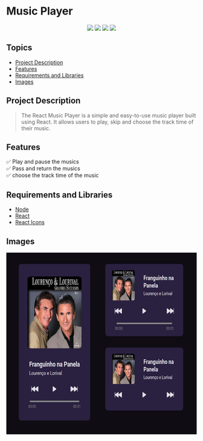 # Music Player

<p align="center">
  <img src="https://img.shields.io/static/v1?label=react native&message=framework&color=blue&style=for-the-badge&logo=react"/>
  <img src="https://img.shields.io/static/v1?label=JavaScript&message=Main Technology&color=blue&style=for-the-badge&logo=javascript"/>
  <img src="https://img.shields.io/static/v1?label=license&message=MIT&color=green&style=for-the-badge"/>
  <img src="https://img.shields.io/static/v1?label=status&message=Done!&color=green&style=for-the-badge"/>
<p>

## Topics

- [Project Description](#project-description)
- [Features](#features)
- [Requirements and Libraries](#requirements-and-libraries)
- [Images](#images)

## Project Description

> The React Music Player is a simple and easy-to-use music player built using React.
> It allows users to play, skip and choose the track time of their music.

## Features

:white_check_mark: Play and pause the musics  
:white_check_mark: Pass and return the musics  
:white_check_mark: choose the track time of the music

## Requirements and Libraries

- [Node](https://nodejs.org/en/)
- [React](https://reactjs.org/)
- [React Icons](https://react-icons.github.io/react-icons/)

## Images

<div align='center'>
  <img src="./src/assets/Tela.jpg" width="680" height="480" /> 
</div>
